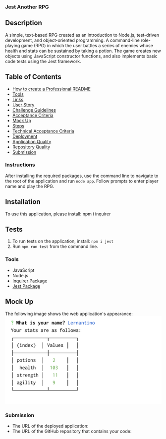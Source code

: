 ### Jest Another RPG

## Description
A simple, text-based RPG created as an introduction to Node.js, test-driven development, and object-oriented programming. A command-line role-playing game (RPG) in which the user battles a series of enemies whose health and stats can be sustained by taking a potion. The game creates new objects using JavaScript constructor functions, and also implements basic code tests using the Jest framework.

## Table of Contents
* [How to create a Professional README](https://coding-boot-camp.github.io/full-stack/github/professional-readme-guide)
* [Tools](#tools)
* [Links](#links)
* [User Story](#User-Story)
* [Challenge Guidelines](#challenge-guidelines)
* [Acceptance Criteria](#Acceptance-Criteria)
* [Mock Up](#Mock-Up)
* [Steps](#Steps)
* [Technical Acceptance Criteria](#Technical-Acceptance-Criteria)
* [Deployment](#Deployment)
* [Application Quality](#Application-Quality)
* [Repository Quality](#Repository-Quality)
* [Submission](#Submission)

### Instructions
After installing the required packages, use the command line to navigate to the root of the application and run `node app`.  Follow prompts to enter player name and play the RPG. 

## Installation
To use this application, please install: npm i inquirer

## Tests
1. To run tests on the application, install: `npm i jest`
2. Run `npm run test` from the command line.

### Tools
* JavaScript
* Node.js
* [Inquirer Package](https://www.npmjs.com/package/inquirer)
* [Jest Package](https://www.npmjs.com/package/jest)

## Mock Up
The following image shows the web application's appearance:
![Mock Up](./assets/images/MockUp.gif)

### Submission
* The URL of the deployed application: 
* The URL of the GitHub repository that contains your code: